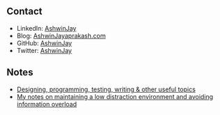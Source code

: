 ## Contact

* LinkedIn: [AshwinJay](https://www.linkedin.com/in/ashwinjay/) 
* Blog:     [AshwinJayaprakash.com](http://ashwinjayaprakash.com/) 
* GitHub:   [AshwinJay](https://github.com/AshwinJay)
* Twitter:  [AshwinJay](https://twitter.com/ashwinjay)

## Notes

* [Designing, programming, testing, writing & other useful topics](notes-design.md)
* [My notes on maintaining a low distraction environment and avoiding information overload](notes-productivity.md)
